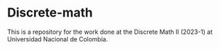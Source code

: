 # Discrete-math
This is a repository for the work done at the Discrete Math II (2023-1) at Universidad Nacional de Colombia.
